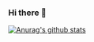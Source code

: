 ### Hi there 👋

[![Anurag's github stats](https://github-readme-stats.vercel.app/api?username=CraryPrimitiveMan&theme=radical)](https://github.com/anuraghazra/github-readme-stats)

<!--
**CraryPrimitiveMan/CraryPrimitiveMan** is a ✨ _special_ ✨ repository because its `README.md` (this file) appears on your GitHub profile.

Here are some ideas to get you started:

- 🔭 I’m currently working on ...
- 🌱 I’m currently learning ...
- 👯 I’m looking to collaborate on ...
- 🤔 I’m looking for help with ...
- 💬 Ask me about ...
- 📫 How to reach me: ...
- 😄 Pronouns: ...
- ⚡ Fun fact: ...
-->
